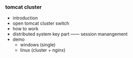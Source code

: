 ### tomcat cluster

   - introduction
   - open tomcat cluster switch
   - how to work
   - distributed system key part —— session manangement
   - demo
      - windows (single)
      - linux (cluster + nginx)
